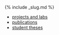 {% include _slug.md %}

<nav>
    <ul class="submenu">
        <li class="{% if slug == 'research' %}current{% endif %}"><a href="/research">projects and labs</a></li>
        <li class="{% if slug == 'publications' %}current{% endif %}"><a href="/research/publications">publications</a></li>
        <li class="{% if slug == 'student-theses' %}current{% endif %}"><a href="/research/student-theses">student theses</a></li>
    </ul>
</nav>